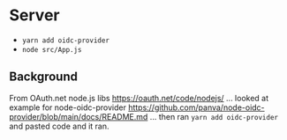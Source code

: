 
# Server

- `yarn add oidc-provider`
- `node src/App.js`




## Background

From OAuth.net node.js libs https://oauth.net/code/nodejs/
... looked at example for node-oidc-provider https://github.com/panva/node-oidc-provider/blob/main/docs/README.md
... then ran `yarn add oidc-provider` and pasted code and it ran.
